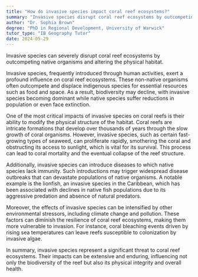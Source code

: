 ```yaml
---
title: "How do invasive species impact coral reef ecosystems?"
summary: "Invasive species disrupt coral reef ecosystems by outcompeting native species and changing habitat structures, threatening biodiversity and the overall health of these vital marine environments."
author: "Dr. Sophia Brown"
degree: "PhD in Regional Development, University of Warwick"
tutor_type: "IB Geography Tutor"
date: 2024-05-29
---
```


Invasive species can severely disrupt coral reef ecosystems by outcompeting native organisms and altering the physical habitat.

Invasive species, frequently introduced through human activities, exert a profound influence on coral reef ecosystems. These non-native organisms often outcompete and displace indigenous species for essential resources such as food and space. As a result, biodiversity may decline, with invasive species becoming dominant while native species suffer reductions in population or even face extinction.

One of the most critical impacts of invasive species on coral reefs is their ability to modify the physical structure of the habitat. Coral reefs are intricate formations that develop over thousands of years through the slow growth of coral organisms. However, invasive species, such as certain fast-growing types of seaweed, can proliferate rapidly, smothering the coral and obstructing its access to sunlight, which is vital for its survival. This process can lead to coral mortality and the eventual collapse of the reef structure.

Additionally, invasive species can introduce diseases to which native species lack immunity. Such introductions may trigger widespread disease outbreaks that can devastate populations of native organisms. A notable example is the lionfish, an invasive species in the Caribbean, which has been associated with declines in native fish populations due to its aggressive predation and absence of natural predators.

Moreover, the effects of invasive species can be intensified by other environmental stressors, including climate change and pollution. These factors can diminish the resilience of coral reef ecosystems, making them more vulnerable to invasion. For instance, coral bleaching events driven by rising sea temperatures can leave reefs susceptible to colonization by invasive algae.

In summary, invasive species represent a significant threat to coral reef ecosystems. Their impacts can be extensive and enduring, influencing not only the biodiversity of the reef but also its physical integrity and overall health.
    